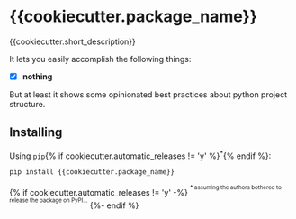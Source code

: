 # {{cookiecutter.package_name}}

{{cookiecutter.short_description}}

It lets you easily accomplish the following things:

- [x] **nothing**

But at least it shows some opinionated best practices about python project structure.

## Installing

Using ```pip```{% if cookiecutter.automatic_releases != 'y' %}<sup>*</sup>{% endif %}:

```sh
pip install {{cookiecutter.package_name}}
```

{% if cookiecutter.automatic_releases != 'y' -%}
<sup><sup>* assuming the authors bothered to release the package on PyPI...</sup></sup>
{%- endif %}
